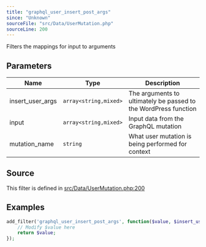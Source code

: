 ```yaml
---
title: "graphql_user_insert_post_args"
since: "Unknown"
sourceFile: "src/Data/UserMutation.php"
sourceLine: 200
---
```



Filters the mappings for input to arguments

## Parameters

| Name | Type | Description |
|------|------|-------------|
| insert_user_args | `array<string,mixed>` | The arguments to ultimately be passed to the WordPress function |
| input | `array<string,mixed>` | Input data from the GraphQL mutation |
| mutation_name | `string` | What user mutation is being performed for context |




## Source

This filter is defined in [src/Data/UserMutation.php:200](https://github.com/wp-graphql/wp-graphql/blob/develop/src/Data/UserMutation.php#L200)


## Examples

```php
add_filter('graphql_user_insert_post_args', function($value, $insert_user_args, $input, $mutation_name) {
    // Modify $value here
    return $value;
});
```